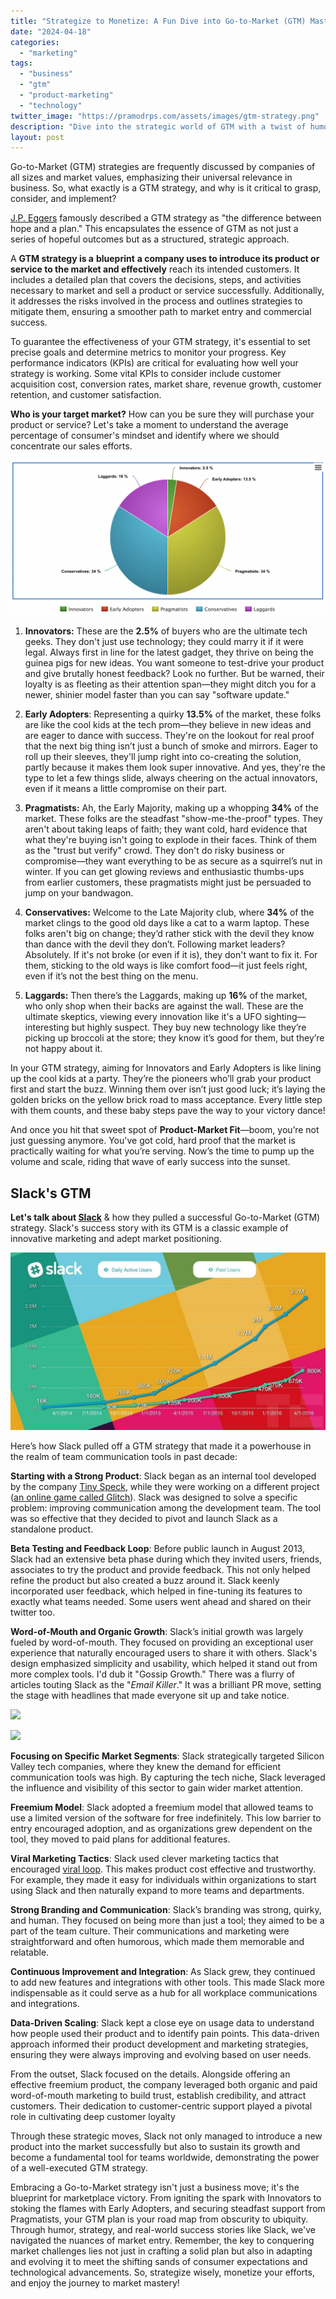 ```yaml
---
title: "Strategize to Monetize: A Fun Dive into Go-to-Market (GTM) Mastery"
date: "2024-04-18"
categories: 
  - "marketing"
tags: 
  - "business"
  - "gtm"
  - "product-marketing"
  - "technology"
twitter_image: "https://pramodrps.com/assets/images/gtm-strategy.png"
description: "Dive into the strategic world of GTM with a twist of humor! Learn how to craft, execute, and evolve a Go-to-Market strategy that not only penetrates the market but ensures sustained growth and success."
layout: post
---
```


Go-to-Market (GTM) strategies are frequently discussed by companies of all sizes and market values, emphasizing their universal relevance in business. So, what exactly is a GTM strategy, and why is it critical to grasp, consider, and implement?

[J.P. Eggers](https://www.linkedin.com/in/jpeggers/) famously described a GTM strategy as "the difference between hope and a plan." This encapsulates the essence of GTM as not just a series of hopeful outcomes but as a structured, strategic approach.

A **GTM strategy is a** **blueprint** **a company uses to introduce its product or service to the market and effectively** reach its intended customers. It includes a detailed plan that covers the decisions, steps, and activities necessary to market and sell a product or service successfully. Additionally, it addresses the risks involved in the process and outlines strategies to mitigate them, ensuring a smoother path to market entry and commercial success.

To guarantee the effectiveness of your GTM strategy, it's essential to set precise goals and determine metrics to monitor your progress. Key performance indicators (KPIs) are critical for evaluating how well your strategy is working. Some vital KPIs to consider include customer acquisition cost, conversion rates, market share, revenue growth, customer retention, and customer satisfaction.

  
**Who is your target market?** How can you be sure they will purchase your product or service? Let's take a moment to understand the average percentage of consumer's mindset and identify where we should concentrate our sales efforts.

![Market Share of Buys](/assets/images/market-share-of-buuyers.png)

1. **Innovators:** These are the **2.5%** of buyers who are the ultimate tech geeks. They don't just use technology; they could marry it if it were legal. Always first in line for the latest gadget, they thrive on being the guinea pigs for new ideas. You want someone to test-drive your product and give brutally honest feedback? Look no further. But be warned, their loyalty is as fleeting as their attention span—they might ditch you for a newer, shinier model faster than you can say "software update."

3. **Early Adopters**: Representing a quirky **13.5%** of the market, these folks are like the cool kids at the tech prom—they believe in new ideas and are eager to dance with success. They're on the lookout for real proof that the next big thing isn’t just a bunch of smoke and mirrors. Eager to roll up their sleeves, they'll jump right into co-creating the solution, partly because it makes them look super innovative. And yes, they're the type to let a few things slide, always cheering on the actual innovators, even if it means a little compromise on their part.

5. **Pragmatists:** Ah, the Early Majority, making up a whopping **34%** of the market. These folks are the steadfast "show-me-the-proof" types. They aren't about taking leaps of faith; they want cold, hard evidence that what they're buying isn't going to explode in their faces. Think of them as the "trust but verify" crowd. They don't do risky business or compromise—they want everything to be as secure as a squirrel’s nut in winter. If you can get glowing reviews and enthusiastic thumbs-ups from earlier customers, these pragmatists might just be persuaded to jump on your bandwagon.

7. **Conservatives:** Welcome to the Late Majority club, where **34%** of the market clings to the good old days like a cat to a warm laptop. These folks aren't big on change; they’d rather stick with the devil they know than dance with the devil they don’t. Following market leaders? Absolutely. If it's not broke (or even if it is), they don't want to fix it. For them, sticking to the old ways is like comfort food—it just feels right, even if it’s not the best thing on the menu.

9. **Laggards:** Then there’s the Laggards, making up **16%** of the market, who only shop when their backs are against the wall. These are the ultimate skeptics, viewing every innovation like it's a UFO sighting—interesting but highly suspect. They buy new technology like they’re picking up broccoli at the store; they know it’s good for them, but they’re not happy about it.

In your GTM strategy, aiming for Innovators and Early Adopters is like lining up the cool kids at a party. They’re the pioneers who’ll grab your product first and start the buzz. Winning them over isn’t just good luck; it’s laying the golden bricks on the yellow brick road to mass acceptance. Every little step with them counts, and these baby steps pave the way to your victory dance!

And once you hit that sweet spot of **Product-Market Fit**—boom, you’re not just guessing anymore. You've got cold, hard proof that the market is practically waiting for what you’re serving. Now’s the time to pump up the volume and scale, riding that wave of early success into the sunset.

## Slack's GTM

**Let's talk about [Slack](https://slack.com/intl/en-in)** & how they pulled a successful Go-to-Market (GTM) strategy. Slack's success story with its GTM is a classic example of innovative marketing and adept market positioning.

![Slac Users](/assets/images/slack-users.jpeg)

Here’s how Slack pulled off a GTM strategy that made it a powerhouse in the realm of team communication tools in past decade:

**Starting with a Strong Product**: Slack began as an internal tool developed by the company [Tiny Speck](https://tinyspeck.com/), while they were working on a different project ([an online game called Glitch](https://techcrunch.com/2019/05/30/the-slack-origin-story/)). Slack was designed to solve a specific problem: improving communication among the development team. The tool was so effective that they decided to pivot and launch Slack as a standalone product.

**Beta Testing and Feedback Loop**: Before public launch in August 2013, Slack had an extensive beta phase during which they invited users, friends, associates to try the product and provide feedback. This not only helped refine the product but also created a buzz around it. Slack keenly incorporated user feedback, which helped in fine-tuning its features to exactly what teams needed. Some users went ahead and shared on their twitter too.

**Word-of-Mouth and Organic Growth**: Slack’s initial growth was largely fueled by word-of-mouth. They focused on providing an exceptional user experience that naturally encouraged users to share it with others. Slack's design emphasized simplicity and usability, which helped it stand out from more complex tools. I'd dub it "Gossip Growth." There was a flurry of articles touting Slack as the "_Email Killer_." It was a brilliant PR move, setting the stage with headlines that made everyone sit up and take notice.

![](https://pramodrps.files.wordpress.com/2024/04/time-slack.png?w=1024)

![](https://pramodrps.files.wordpress.com/2024/04/harvard-2-slack.png?w=1024)

**Focusing on Specific Market Segments**: Slack strategically targeted Silicon Valley tech companies, where they knew the demand for efficient communication tools was high. By capturing the tech niche, Slack leveraged the influence and visibility of this sector to gain wider market attention.

**Freemium Model**: Slack adopted a freemium model that allowed teams to use a limited version of the software for free indefinitely. This low barrier to entry encouraged adoption, and as organizations grew dependent on the tool, they moved to paid plans for additional features.

**Viral Marketing Tactics**: Slack used clever marketing tactics that encouraged [viral loop](https://www.invitereferrals.com/blog/viral-loop/). This makes product cost effective and trustworthy. For example, they made it easy for individuals within organizations to start using Slack and then naturally expand to more teams and departments.

**Strong Branding and Communication**: Slack’s branding was strong, quirky, and human. They focused on being more than just a tool; they aimed to be a part of the team culture. Their communications and marketing were straightforward and often humorous, which made them memorable and relatable.

**Continuous Improvement and Integration**: As Slack grew, they continued to add new features and integrations with other tools. This made Slack more indispensable as it could serve as a hub for all workplace communications and integrations.

**Data-Driven Scaling**: Slack kept a close eye on usage data to understand how people used their product and to identify pain points. This data-driven approach informed their product development and marketing strategies, ensuring they were always improving and evolving based on user needs.

From the outset, Slack focused on the details. Alongside offering an effective freemium product, the company leveraged both organic and paid word-of-mouth marketing to build trust, establish credibility, and attract customers. Their dedication to customer-centric support played a pivotal role in cultivating deep customer loyalty

Through these strategic moves, Slack not only managed to introduce a new product into the market successfully but also to sustain its growth and become a fundamental tool for teams worldwide, demonstrating the power of a well-executed GTM strategy.

Embracing a Go-to-Market strategy isn't just a business move; it's the blueprint for marketplace victory. From igniting the spark with Innovators to stoking the flames with Early Adopters, and securing steadfast support from Pragmatists, your GTM plan is your road map from obscurity to ubiquity. Through humor, strategy, and real-world success stories like Slack, we've navigated the nuances of market entry. Remember, the key to conquering market challenges lies not just in crafting a solid plan but also in adapting and evolving it to meet the shifting sands of consumer expectations and technological advancements. So, strategize wisely, monetize your efforts, and enjoy the journey to market mastery!
